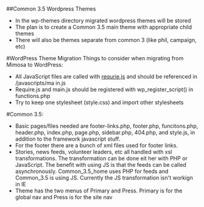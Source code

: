 ##Common 3.5 Wordpress Themes
- In the wp-themes directory migrated wordpress themes will be stored
- The plan is to create a Common 3.5 main theme with appropriate child themes
- There will also be themes separate from common 3 (like phil, campaign, etc)

#WordPress Theme Migration 
Things to consider when migrating from Mimosa to WordPress:
- All JavaScript files are called with [requrie.js](http://requirejs.org/) and should be referenced in /javascripts/ma
in.js
- Require.js and main.js should be registered with wp_register_script() in functions.php 
- Try to keep one stylesheet (style.css) and import other stylesheets

#Common 3.5: 
- Basic pages/files needed are footer-links.php, footer.php, funcitons.php, header.php, index.php, page.php, sidebar.php, 404.php, and style.js, in addition to the framework javascript stuff.  
- For the footer there are a bunch of xml files used for footer links.
- Stories, news feeds, volunteer leaders, etc all handled with xsl transformations. The transformation can be done eit
her with PHP or JavaScript. The benefit with using JS is that the feeds can be called asynchronously. Common_3.5_home
uses PHP for feeds and Common_3.5 is using JS. Currently the JS transformation isn't workign in IE 
- Theme has the two menus of Primary and Press. Primary is for the global nav and Press is for the site nav 

